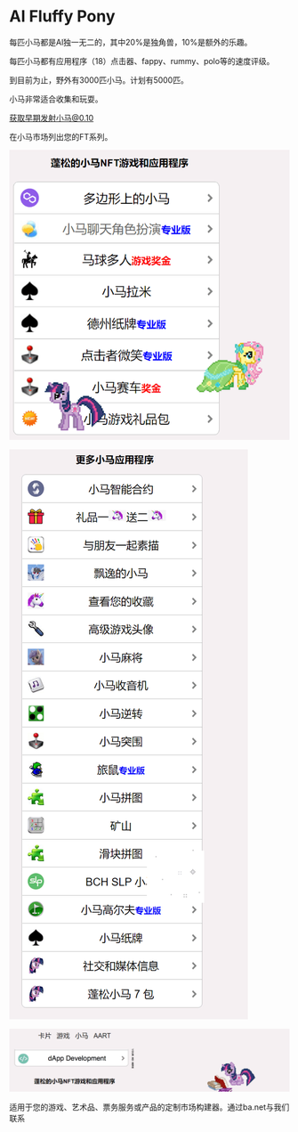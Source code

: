 # AI Fluffy Pony

每匹小马都是Al独一无二的，其中20%是独角兽，10%是额外的乐趣。

每匹小马都有应用程序（18）点击器、fappy、rummy、polo等的速度评级。

到目前为止，野外有3000匹小马。计划有5000匹。

小马非常适合收集和玩耍。

获取早期发射小马@0.10

在小马市场列出您的FT系列。

![image-20220804100757826](image-20220804100757826.png)

![image-20220804100831207](image-20220804100831207.png)

![image-20220804100927497](image-20220804100927497.png)

适用于您的游戏、艺术品、票务服务或产品的定制市场构建器。通过ba.net与我们联系
